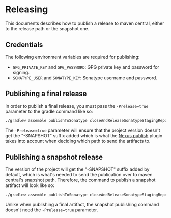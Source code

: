 # Releasing

This documents describes how to publish a release to maven central, either to the release path or
the snapshot one.

## Credentials

The following environment variables are required for publishing:

* `GPG_PRIVATE_KEY` and `GPG_PASSWORD`: GPG private key and password for signing.
* `SONATYPE_USER` and `SONATYPE_KEY`: Sonatype username and password.

## Publishing a final release

In order to publish a final release, you must pass the `-Prelease=true` parameter to the gradle
command like so:

```sh
./gradlew assemble publishToSonatype closeAndReleaseSonatypeStagingRepository -Prelease=true
```

The `-Prelease=true` parameter will ensure that the project version doesn't get the "-SNAPSHOT"
suffix added which is what the [Nexus publish](https://github.com/gradle-nexus/publish-plugin)
plugin takes into account when deciding which path to send the artifacts to.

## Publishing a snapshot release

The version of the project will get the "-SNAPSHOT" suffix added by default, which is what's needed
to send the publication over to maven central's snapshot path. Therefore, the command to publish
a snapshot artifact will look like so:

```sh
./gradlew assemble publishToSonatype closeAndReleaseSonatypeStagingRepository
```

Unlike when publishing a final artifact, the snapshot publishing command doesn't need
the `-Prelease=true` parameter.
